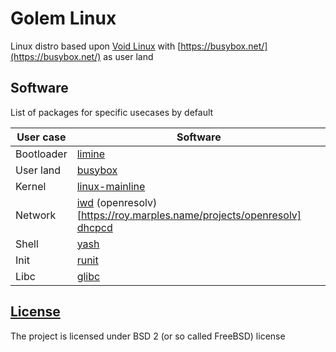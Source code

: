 # Golem Linux
Linux distro based upon [Void Linux](https://voidlinux.org/) with [https://busybox.net/](https://busybox.net/) as user land

## Software
List of packages for specific usecases by default

| User case | Software              |
|-----------|-----------------------|
| Bootloader| [limine](https://github.com/limine-bootloader/limine)|
| User land | [busybox](https://busybox.net/)|
| Kernel    | [linux-mainline](https://www.kernel.org/) |
| Network   | [iwd](https://archive.kernel.org/oldwiki/iwd.wiki.kernel.org/) (openresolv)[https://roy.marples.name/projects/openresolv] [dhcpcd](https://roy.marples.name/projects/dhcpcd)|
| Shell     | [yash](https://magicant.github.io/yash/)|
| Init      | [runit](https://smarden.org/runit/)|
| Libc      | [glibc](https://www.gnu.org/software/libc/)|


## [License](https://github.com/Golem-Linux/.github/LICENSE)
The project is licensed under BSD 2 (or so called FreeBSD) license
